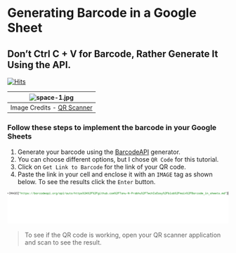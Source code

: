 # Generating Barcode in a Google Sheet

## Don’t Ctrl C + V for Barcode, Rather Generate It Using the API.

[![Hits](https://hits.seeyoufarm.com/api/count/incr/badge.svg?url=https%3A%2F%2Fgithub.com%2FTanu-N-Prabhu%2FTechIsEasy%2Fblob%2Fmain%2FBarcode_in_sheets.md&count_bg=%2379C83D&title_bg=%23555555&icon=&icon_color=%23E7E7E7&title=hits&edge_flat=false)](https://hits.seeyoufarm.com)

| ![space-1.jpg](https://image.winudf.com/v2/image1/YmFyY29kZWdlbmVyYXRvci5iYXJjb2RlY3JlYXRvci5iYXJjb2RlbWFrZXIuYmFyY29kZXNjYW5uZXJfc2NyZWVuXzBfMTYxMjMyNjY0NV8wNzc/screen-0.webp?fakeurl=1&type=.webp) | 
|:--:| 
| Image Credits - [QR Scanner](https://apkpure.com/developer/QR%20Scanner%20%26%20QR%20Code%20Generator%20%26%20Radio%20%26%20Notes)|


### Follow these steps to implement the barcode in your Google Sheets

1. Generate your barcode using the [BarcodeAPI](https://barcodeapi.org/index.html#auto) generator.
2. You can choose different options, but I chose `QR Code` for this tutorial.
3. Click on `Get Link to Barcode` for the link of your QR code.
4. Paste the link in your cell and enclose it with an `IMAGE` tag as shown below. To see the results click the `Enter` button.

![Img](https://github.com/Tanu-N-Prabhu/TechIsEasy/blob/main/Img/barcode_link.PNG)

> To see if the QR code is working, open your QR scanner application and scan to see the result.
